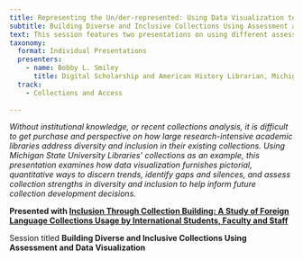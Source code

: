 ```yaml
---
title: Representing the Un/der-represented: Using Data Visualization to Explore Diversity and Inclusion for Academic Library Collections
subtitle: Building Diverse and Inclusive Collections Using Assessment and Data Visualization
text: This session features two presentations on using different assessment methods to create more inclusive library collections.
taxonomy:
  format: Individual Presentations
  presenters:
    - name: Bobby L. Smiley
	  title: Digital Scholarship and American History Librarian, Michigan State University Libraries
  track: 
    - Collections and Access
	
---
```

_Without institutional knowledge, or recent collections analysis, it is difficult to get purchase and perspective on how large research-intensive academic libraries address diversity and inclusion in their existing collections. Using Michigan State University Libraries’ collections as an example, this presentation examines how data visualization furnishes pictorial, quantitative ways to discern trends, identify gaps and silences, and assess collection strengths in diversity and inclusion to help inform future collection development decisions._

**Presented with [Inclusion Through Collection Building: A Study of Foreign Language Collections Usage by International Students, Faculty and Staff](/sessions/Inclusion-Through-Collection-Building-A-Study-of-Foreign-Language-Collections-Usage-by-International-Students-Faculty-and-Staff)**

Session titled **Building Diverse and Inclusive Collections Using Assessment and Data Visualization** 
